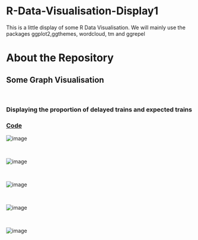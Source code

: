 # R-Data-Visualisation-Display1
This is a little display of some R Data Visualisation. We will mainly use the packages ggplot2,ggthemes, wordcloud, tm and ggrepel 

# About the Repository

## Some Graph Visualisation 

<br>

### Displaying the proportion of delayed trains and expected trains
### [Code](https://github.com/WilliamBak6/R-Data-Visualisation-Display1/commit/506be34fca7b1216f485fde19618ed1419ca2748)

![image](https://user-images.githubusercontent.com/114810020/193703579-995b8050-3324-4247-8345-3f846348feb4.png)

<br>

![image](https://user-images.githubusercontent.com/114810020/193701182-772de916-d956-4596-b55b-38c415a0b09c.png)

<br>

![image](https://user-images.githubusercontent.com/114810020/193701757-8d6ca8d6-ccf9-44a4-ade4-49b22819997a.png)

<br>

![image](https://user-images.githubusercontent.com/114810020/193703888-402d6fac-bcfd-4c00-a8f0-a971806086ff.png)

<br> 

![image](https://user-images.githubusercontent.com/114810020/193705290-da09be51-47ea-408d-8a48-8e74619acfd4.png)
